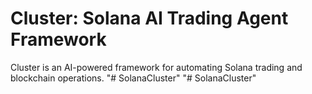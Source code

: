 
# Cluster: Solana AI Trading Agent Framework

Cluster is an AI-powered framework for automating Solana trading and blockchain operations.
"# SolanaCluster" 
"# SolanaCluster" 

